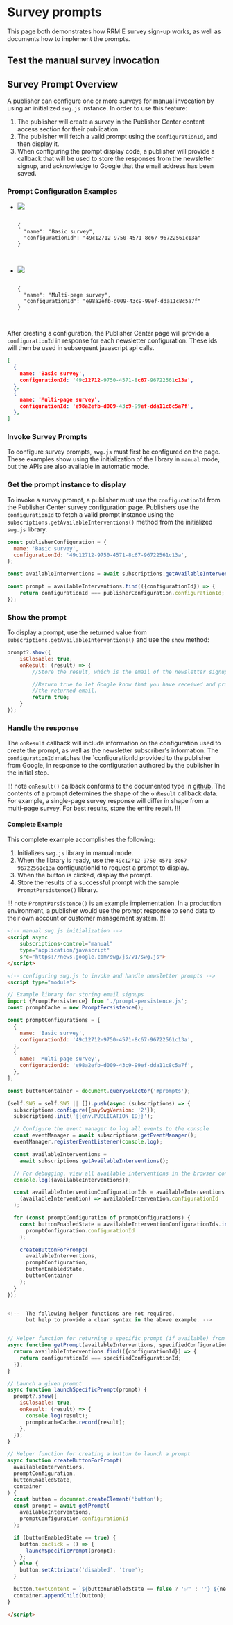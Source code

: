 <script async
  subscriptions-control="manual"
  type="application/javascript"
  src="https://news.google.com/swg/js/v1/swg{{#env.SWG_OVERRIDE}}-{{.}}{{/env.SWG_OVERRIDE}}.js">
</script>


# Survey prompts

This page both demonstrates how RRM:E survey sign-up works, as well as documents
how to implement the prompts.

## Test the manual survey invocation

<div id="prompts"></div>

## Survey Prompt Overview

A publisher can configure one or more surveys for manual invocation by using an
initialized `swg.js` instance. In order to use this feature:

1.  The publisher will create a survey in the Publisher Center content access section 
    for their publication.
1.  The publisher will fetch a valid prompt using the `configurationId`, and then 
    display it.
1.  When configuring the prompt display code, a publisher will provide a callback
    that will be used to store the responses from the newsletter signup, and 
    acknowledge to Google that the email address has been saved.


### Prompt Configuration Examples

<ul class="flexible-list">
  <!-- <li class="flexible-list-item">
    <img src="/img/newsletter-configurations_0000s_0004_standard.png">
    <pre>
    <code class="hljs language-json">
{
  "publicationId": "asdf-1234",
  "name": "Daily Bugle"
}
    </code>
    </pre>    
  </li> -->
  <li class="flexible-list-item">
    <img src="/img/survey.png">
    <pre>
    <code class="hljs language-json">
{
  "name": "Basic survey",
  "configurationId": "49c12712-9750-4571-8c67-96722561c13a"
}
    </code>
    </pre> 
  </li>
    <li class="flexible-list-item">
    <img src="/img/survey-multi-page.png">
    <pre>
    <code class="hljs language-json">
{
  "name": "Multi-page survey",
  "configurationId": "e98a2efb-d009-43c9-99ef-dda11c8c5a7f"
}
    </code>
    </pre> 
  </li>
</ul>

After creating a configuration, the Publisher Center page will provide a `configurationId` in response for each
newsletter configuration. These ids will then be used in subsequent javascript api calls.

```json
[
  {
    name: 'Basic survey',
    configurationId: '49c12712-9750-4571-8c67-96722561c13a',
  },
  {
    name: 'Multi-page survey',
    configurationId: 'e98a2efb-d009-43c9-99ef-dda11c8c5a7f',
  },
]
```

### Invoke Survey Prompts

To configure survey prompts, `swg.js` must first be configured on the page.
These examples show using the initialization of the library in `manual` mode, but the
APIs are also available in automatic mode. 

### Get the prompt instance to display

To invoke a survey prompt, a publisher must use the `configurationId` from the Publisher
Center survey configuration page. Publishers use the `configurationId` to fetch a valid 
prompt instance using the `subscriptions.getAvailableInterventions()` method from 
the initialized `swg.js` library.

```javascript
const publisherConfiguration = {
  name: 'Basic survey',
  configurationId: '49c12712-9750-4571-8c67-96722561c13a',
};

const availableInterventions = await subscriptions.getAvailableInterventions();

const prompt = availableInterventions.find(({configurationId}) => {
    return configurationId === publisherConfiguration.configurationId;
});
```

### Show the prompt

To display a prompt, use the returned value from `subscriptions.getAvailableInterventions()` and use the `show` method:

```javascript
prompt?.show({
    isClosable: true,
    onResult: (result) => {
        //Store the result, which is the email of the newsletter signup.

        //Return true to let Google know that you have received and processed
        //the returned email.
        return true;
    }
});
```

### Handle the response

The `onResult` callback will include information on the configuration used
to create the prompt, as well as the newsletter subscriber's information. The `configurationId` matches the `configurationId provided to the publisher from Google, in response to the configuration authored by the publisher in the initial step.

!!! note `onResult()` callback conforms to the documented type in [github](https://github.com/subscriptions-project/swg-js/blob/main/src/api/available-intervention.ts#L41).
The contents of a prompt determines the shape of the `onResult` callback data.
For example, a single-page survey response will differ in shape from a multi-page survey.
For best results, store the entire result.
!!!

#### Complete Example

This complete example accomplishes the following:

1. Initializes `swg.js` library in manual mode.
2. When the library is ready, use the `49c12712-9750-4571-8c67-96722561c13a` configurationId to request a prompt to display.  
3. When the button is clicked, display the prompt.
4. Store the results of a successful prompt with the sample `PromptPersistence()` library.

!!! note `PromptPersistence()` is an example implementation.
In a production environment, a publisher would use the prompt response to send data to their own
account or customer management system. 
!!!

```html
<!-- manual swg.js initialization -->
<script async
    subscriptions-control="manual"
    type="application/javascript"
    src="https://news.google.com/swg/js/v1/swg.js">
</script>

<!-- configuring swg.js to invoke and handle newsletter prompts -->
<script type="module">

// Example library for storing email signups
import {PromptPersistence} from './prompt-persistence.js';
const promptCache = new PromptPersistence();

const promptConfigurations = [
  {
    name: 'Basic survey',
    configurationId: '49c12712-9750-4571-8c67-96722561c13a',
  },
  {
    name: 'Multi-page survey',
    configurationId: 'e98a2efb-d009-43c9-99ef-dda11c8c5a7f',
  },
];

const buttonContainer = document.querySelector('#prompts');

(self.SWG = self.SWG || []).push(async (subscriptions) => {
  subscriptions.configure({paySwgVersion: '2'});
  subscriptions.init('{{env.PUBLICATION_ID}}');

  // Configure the event manager to log all events to the console
  const eventManager = await subscriptions.getEventManager();
  eventManager.registerEventListener(console.log);

  const availableInterventions =
    await subscriptions.getAvailableInterventions();

  // For debugging, view all available interventions in the browser console
  console.log({availableInterventions});

  const availableInterventionConfigurationIds = availableInterventions.map(
    (availableIntervention) => availableIntervention.configurationId
  );

  for (const promptConfiguration of promptConfigurations) {
    const buttonEnabledState = availableInterventionConfigurationIds.includes(
      promptConfiguration.configurationId
    );

    createButtonForPrompt(
      availableInterventions,
      promptConfiguration,
      buttonEnabledState,
      buttonContainer
    );
  }
});


<!--  The following helper functions are not required, 
      but help to provide a clear syntax in the above example. -->


// Helper function for returning a specific prompt (if available) from all interventions
async function getPrompt(availableInterventions, specifiedConfigurationId) {
  return availableInterventions.find(({configurationId}) => {
    return configurationId === specifiedConfigurationId;
  });
}

// Launch a given prompt
async function launchSpecificPrompt(prompt) {
  prompt?.show({
    isClosable: true,
    onResult: (result) => {
      console.log(result);
      promptcacheCache.record(result);
    },
  });
}

// Helper function for creating a button to launch a prompt
async function createButtonForPrompt(
  availableInterventions,
  promptConfiguration,
  buttonEnabledState,
  container
) {
  const button = document.createElement('button');
  const prompt = await getPrompt(
    availableInterventions,
    promptConfiguration.configurationId
  );

  if (buttonEnabledState == true) {
    button.onclick = () => {
      launchSpecificPrompt(prompt);
    };
  } else {
    button.setAttribute('disabled', 'true');
  }

  button.textContent = `${buttonEnabledState == false ? '✅' : ''} ${newsletterConfiguration.name}`;
  container.appendChild(button);
}

</script>
```